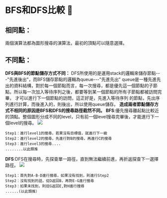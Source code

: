  BFS和DFS比較 :hatched_chick: 
==========================
## 相同點：
兩個演算法都為圖形搜尋的演算法，最初的頂點可以隨意選擇。
## 不同點：
**DFS與BFS的節點儲存方式不同：**
DFS所使用的是運用stack的邏輯來儲存節點---"先進後出"，而BFS儲存節點的邏輯為queue---"先進先出"
queue是一種先進先出的資料結構，對於每一個節點而言，每一次搜尋，都是優先這一個節點的子節點，所以每一次加入等待序列之後，都要等到某一個節點的所有子節點都被訪問完畢， 才可以進行下一個節點的訪問，這正好是，先進入等待序列 的節點，先出序列進行計算，而後進入的，則後出，所以使用queue儲存。
**造成兩者節點儲存方式不相同的原因是BFS和DFS的搜尋路徑截然不同。**
**BFS**:優先搜尋離起點比較近的頂點。整個圖形分成不同的level，只有前一個level搜尋完畢後，才能進行下一個level的搜尋。
![](https://i.imgur.com/MHNSZgR.png)
```
Step1：進行level1的搜尋，若果沒有目標值，就進行下一級
Step2：進行level2的搜尋，先進行對B的搜尋，再進行C的搜尋
Step3：進行level3的搜尋....
........以此類推
```
**DFS**:DFS在搜尋時，先探查單一路徑，直到無法繼續前進，再折返探查下一選擇路徑。
![](https://i.imgur.com/O46SPSz.png)
```
Step1：首先對A-B-D進行搜尋，如果沒有找到，則進行Step2
Step2：沒有找到的話，從D返回B，再對E-G進行搜尋
Step3：如果未找到，則從G返回E,對H進行搜尋
......(以此類推）
```
